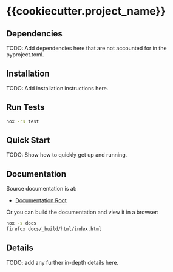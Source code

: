 # {{cookiecutter.project_name}}

## Dependencies

TODO: Add dependencies here that are not accounted for in the pyproject.toml.

## Installation

TODO: Add installation instructions here.

## Run Tests

```bash
nox -rs test
```

## Quick Start

TODO: Show how to quickly get up and running.

## Documentation

Source documentation is at:

* [Documentation Root](./docs/content/index.rst)

Or you can build the documentation and view it in a browser:

```bash
nox -s docs
firefox docs/_build/html/index.html
```


## Details

TODO: add any further in-depth details here.
